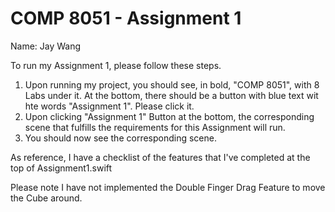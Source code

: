 #  COMP 8051 - Assignment 1 
Name: Jay Wang

To run my Assignment 1, please follow these steps.
1. Upon running my project, you should see, in bold, "COMP 8051", with 8 Labs under it. At the bottom, there should be a button with blue text wit hte words "Assignment 1". Please click it.
2. Upon clicking "Assignment 1" Button at the bottom, the corresponding scene that fulfills the requirements for this Assignment will run.
3. You should now see the corresponding scene.

As reference, I have a checklist of the features that I've completed at the top of Assignment1.swift

Please note I have not implemented the Double Finger Drag Feature to move the Cube around.



